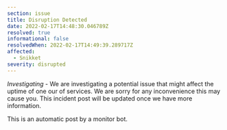 ```yaml
---
section: issue
title: Disruption Detected
date: 2022-02-17T14:48:30.046789Z
resolved: true
informational: false
resolvedWhen: 2022-02-17T14:49:39.289717Z
affected:
  - Snikket
severity: disrupted
---
```

*Investigating* - We are investigating a potential issue that might affect the uptime of one our of services. We are sorry for any inconvenience this may cause you. This incident post will be updated once we have more information.

This is an automatic post by a monitor bot.
        